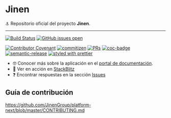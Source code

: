 # Jinen

⚓ Repositorio oficial del proyecto **Jinen**.

---

[![Build Status](https://github.com/JinenGroup/platform-next/actions/workflows/main.yaml/badge.svg)](https://github.com/JinenGroup/platform-next/actions)
[![GitHub issues open](https://img.shields.io/github/issues/JinenGroup/platform-next.svg?maxAge=2592000)](https://github.com/JinenGroup/platform-next/issues)

[![Contributor Covenant](https://img.shields.io/badge/Contributor%20Covenant-2.1-4baaaa.svg)](code_of_conduct.md)
[![commitizen](https://img.shields.io/badge/commitizen-friendly-brightgreen.svg?style=flat-square)](https://commitizen-tools.github.io/commitizen/)
[![PRs](https://img.shields.io/badge/PRs-welcome-brightgreen.svg?style=flat-square)](https://github.com/JinenGroup/platform-next/issues?q=is%3Aopen+is%3Aissue+label%3A%22%F0%9F%8F%81+good+first+issue%22)
[![coc-badge](https://img.shields.io/badge/codeof-conduct-ff69b4.svg?style=flat-square)](https://github.com/JinenGroup/platform-next/blob/master/CODE_OF_CONDUCT.md)
[![semantic-release](https://img.shields.io/badge/%20%20%F0%9F%93%A6%F0%9F%9A%80-semantic--release-e5079.svg?style=flat-square)](https://github.com/semantic-release/semantic-release)
[![styled with prettier](https://img.shields.io/badge/styled_with-prettier-ff69b4.svg?style=flat-square)](https://github.com/prettier/prettier)

- 🤓 Conocer más sobre la aplicación en el [portal de documentación](https://docs.jinen.com).
- 🚀 Ver en acción en [StackBlitz](https://stackblitz.com/fork/github/JinenGroup/platform-next)
- ❓ Encontrar respuestas en la sección [Issues](https://github.com/JinenGroup/platform-next/issues?q=is%3Aissue)

## Guía de contribución

<https://github.com/JinenGroup/platform-next/blob/master/CONTRIBUTING.md>
